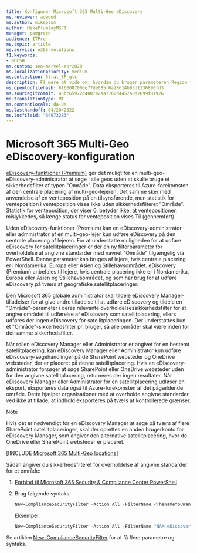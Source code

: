 ```yaml
---
title: Konfigurer Microsoft 365 Multi-Geo eDiscovery
ms.reviewer: adwood
ms.author: mikeplum
author: MikePlumleyMSFT
manager: pamgreen
audience: ITPro
ms.topic: article
ms.service: o365-solutions
f1.keywords:
- NOCSH
ms.custom: seo-marvel-apr2020
ms.localizationpriority: medium
ms.collection: Strat_SP_gtc
description: Få mere at vide om, hvordan du bruger parameteren Region til at konfigurere eDiscovery til brug på satellitplaceringer i Microsoft 365 Multi-Geo.
ms.openlocfilehash: 6160087006e77de085f6a28614b95d1136890fd3
ms.sourcegitcommit: 45bc65972d4007b2aa7760d4457a0d2699f81926
ms.translationtype: MT
ms.contentlocale: da-DK
ms.lasthandoff: 04/20/2022
ms.locfileid: "64973283"
---
```

# <a name="microsoft-365-multi-geo-ediscovery-configuration"></a>Microsoft 365 Multi-Geo eDiscovery-konfiguration

[eDiscovery-funktioner (Premium)](../compliance/overview-ediscovery-20.md) gør det muligt for en multi-geo-eDiscovery-administrator at søge i alle geos uden at skulle bruge et sikkerhedsfilter af typen "Område". Data eksporteres til Azure-forekomsten af den centrale placering af multi-geo-lejeren. Det samme sker med anvendelse af en venteposition på en tilsynsførende, men statistik for venteposition i venteposition vises ikke uden sikkerhedsfilteret "Område". Statistik for venteposition, der viser 0, betyder ikke, at ventepositionen mislykkedes, så længe status for venteposition vises Til (gennemført).

Uden eDiscovery-funktioner (Premium) kan en eDiscovery-administrator eller administrator af en multi-geo-lejer kun udføre eDiscovery på den centrale placering af lejeren. For at understøtte muligheden for at udføre eDiscovery for satellitplaceringer er der en ny filterparameter for overholdelse af angivne standarder med navnet "Område" tilgængelig via PowerShell. Denne parameter kan bruges af lejere, hvis centrale placering er i Nordamerika, Europa eller Asien og Stillehavsområdet. eDiscovery (Premium) anbefales til lejere, hvis centrale placering ikke er i Nordamerika, Europa eller Asien og Stillehavsområdet, og som har brug for at udføre eDiscovery på tværs af geografiske satellitplaceringer. 

Den Microsoft 365 globale administrator skal tildele eDiscovery Manager-tilladelser for at give andre tilladelse til at udføre eDiscovery og tildele en "Område"-parameter i deres relevante overholdelsessikkerhedsfilter for at angive området til udførelse af eDiscovery som satellitplacering, ellers udføres der ingen eDiscovery for satellitplaceringen. Der understøttes kun ét "Område"-sikkerhedsfilter pr. bruger, så alle områder skal være inden for det samme sikkerhedsfilter.

Når rollen eDiscovery Manager eller Administrator er angivet for en bestemt satellitplacering, kan eDiscovery Manager eller Administrator kun udføre eDiscovery-søgehandlinger på de SharePoint websteder og OneDrive websteder, der er placeret på denne satellitplacering. Hvis en eDiscovery-administrator forsøger at søge SharePoint eller OneDrive websteder uden for den angivne satellitplacering, returneres der ingen resultater. Når eDiscovery Manager eller Administrator for en satellitplacering udløser en eksport, eksporteres data også til Azure-forekomsten af det pågældende område. Dette hjælper organisationer med at overholde angivne standarder ved ikke at tillade, at indhold eksporteres på tværs af kontrollerede grænser.

> [!NOTE]
> Hvis det er nødvendigt for en eDiscovery Manager at søge på tværs af flere SharePoint satellitplaceringer, skal der oprettes en anden brugerkonto for eDiscovery Manager, som angiver den alternative satellitplacering, hvor de OneDrive eller SharePoint websteder er placeret.

[!INCLUDE [Microsoft 365 Multi-Geo locations](../includes/microsoft-365-multi-geo-locations.md)]

Sådan angiver du sikkerhedsfilteret for overholdelse af angivne standarder for et område:

1. [Forbind til Microsoft 365 Security & Compliance Center PowerShell](/powershell/exchange/connect-to-scc-powershell)

2. Brug følgende syntaks:

   ```powershell
   New-ComplianceSecurityFilter -Action All -FilterName <TheNameYouWantToAssign> -Region <RegionValue> -Users <UserPrincipalName>
   ```

   Eksempel:

   ```powershell
   New-ComplianceSecurityFilter -Action All -FilterName "NAM eDiscovery Managers" -Region NAM -Users adwood@contoso.onmicrosoft.com
   ```

Se artiklen [New-ComplianceSecurityFilter](/powershell/module/exchange/new-compliancesecurityfilter) for at få flere parametre og syntaks.
